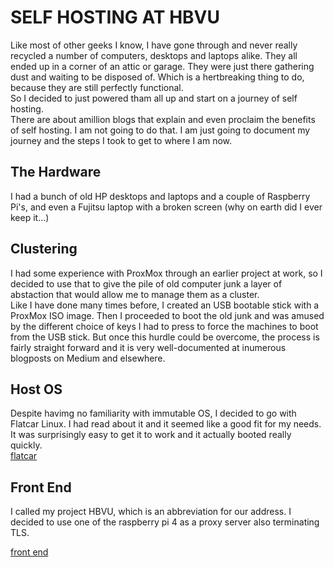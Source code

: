 # SELF HOSTING AT HBVU  

Like most of other geeks I know, I have gone through and never really recycled a number of computers, desktops and laptops alike. They all ended up in a corner of an attic or garage. They were just there gathering dust and waiting to be disposed of. Which is a hertbreaking thing to do, because they are still perfectly functional.  
So I decided to just powered tham all up and start on a journey of self hosting.  
There are about amillion blogs that explain and even proclaim the benefits of self hosting. I am not going to do that. I am just going to document my journey and the steps I took to get to where I am now.  

## The Hardware  
  
I had a bunch of old HP desktops and laptops and a couple of Raspberry Pi's, and even a Fujitsu laptop with a broken screen (why on earth did I ever keep it...)

## Clustering  
  
I had some experience with ProxMox through an earlier project at work, so I decided to use that to give the pile of old computer junk a layer of abstaction that would allow me to manage them as a cluster.  
Like I have done many times before, I created an USB bootable stick with a ProxMox ISO image. Then I proceeded to boot the old junk and was amused by the different choice of keys I had to press to force the machines to boot from the USB stick. But once this hurdle could be overcome, the process is fairly straight forward and it is very well-documented at inumerous blogposts on Medium and elsewhere.  

## Host OS  
  
Despite havimg no familiarity with immutable OS, I decided to go with Flatcar Linux. I had read about it and it seemed like a good fit for my needs. It was surprisingly easy to get it to work and it actually booted really quickly.  
[flatcar](instructions/flatcar.md)  

## Front End  
  
I called my project HBVU, which is an abbreviation for our address. I decided to use one of the raspberry pi 4 as a proxy server also terminating TLS. 

[front end](instructions/front-end.md)  

  
